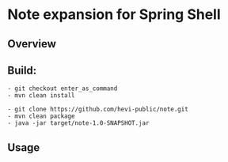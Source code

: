 # Note expansion for Spring Shell

## Overview

## Build:
```- git clone https://github.com/hevi-public/spring-shell.git
- git checkout enter_as_command
- mvn clean install

- git clone https://github.com/hevi-public/note.git
- mvn clean package
- java -jar target/note-1.0-SNAPSHOT.jar
```

## Usage
